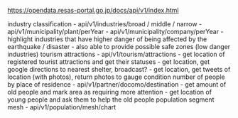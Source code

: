 https://opendata.resas-portal.go.jp/docs/api/v1/index.html

industry classification
	- api/v1/industries/broad  /  middle  /  narrow
	- api/v1/municipality/plant/perYear 
	- api/v1/municipality/company/perYear
	- highlight industries that have higher danger of being affected by the earthquake / disaster
	- also able to provide possible safe zones (low danger industries)
tourism attractions
	- api/v1/tourism/attractions 
	- get location of registered tourist attractions and get their statuses
	- get location, get google directions to nearest shelter, broadcast?
	- get location, get tweets of location (with photos), return photos to gauge condition
number of people by place of residence
	- api/v1/partner/docomo/destination 
	- get amount of old people and mark area as requiring more attention
	- get location of young people and ask them to help the old people
population segment mesh
	- api/v1/population/mesh/chart 